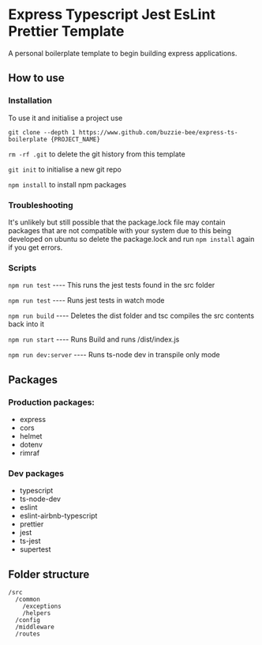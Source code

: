 # Express Typescript Jest EsLint Prettier Template

A personal boilerplate template to begin building express applications.

## How to use

### Installation

To use it and initialise a project use

`git clone --depth 1 https://www.github.com/buzzie-bee/express-ts-boilerplate {PROJECT_NAME}`

`rm -rf .git` to delete the git history from this template

`git init` to initialise a new git repo

`npm install` to install npm packages

### Troubleshooting

It's unlikely but still possible that the package.lock file may contain packages that are not compatible with your system due to this being developed on ubuntu so delete the package.lock and run `npm install` again if you get errors.

### Scripts

`npm run test` ---- This runs the jest tests found in the src folder

`npm run test` ---- Runs jest tests in watch mode

`npm run build` ---- Deletes the dist folder and tsc compiles the src contents back into it

`npm run start` ---- Runs Build and runs /dist/index.js

`npm run dev:server` ---- Runs ts-node dev in transpile only mode

## Packages

### Production packages:

- express
- cors
- helmet
- dotenv
- rimraf

### Dev packages

- typescript
- ts-node-dev
- eslint
- eslint-airbnb-typescript
- prettier
- jest
- ts-jest
- supertest

## Folder structure

```
/src
  /common
    /exceptions
    /helpers
  /config
  /middleware
  /routes
```
